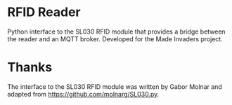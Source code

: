 # RFID Reader

Python interface to the SL030 RFID module that provides a bridge between
the reader and an MQTT broker.  Developed for the Made Invaders project.

# Thanks

The interface to the SL030 RFID module was written by Gabor Molnar and
adapted from https://github.com/molnarg/SL030.py.
